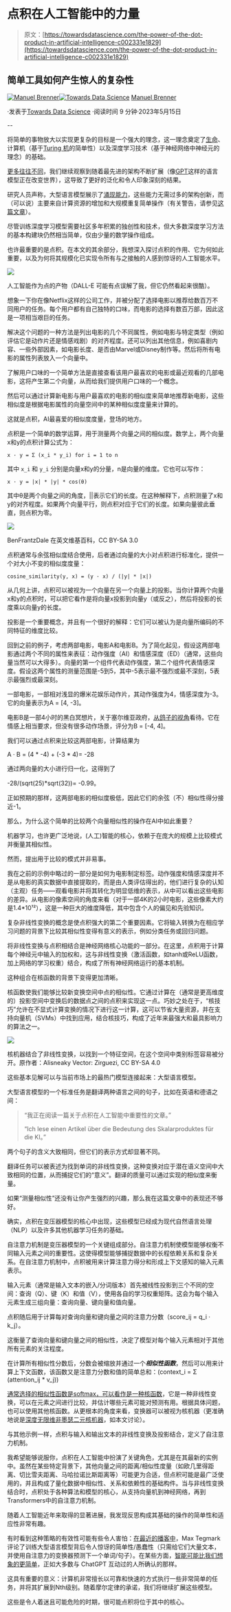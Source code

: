 # 点积在人工智能中的力量

> 原文：[https://towardsdatascience.com/the-power-of-the-dot-product-in-artificial-intelligence-c002331e1829](https://towardsdatascience.com/the-power-of-the-dot-product-in-artificial-intelligence-c002331e1829)

## 简单工具如何产生惊人的复杂性

[](https://manuel-brenner.medium.com/?source=post_page-----c002331e1829--------------------------------)[![Manuel Brenner](../Images/f62843c79a9b378494cb83caf3ddc792.png)](https://manuel-brenner.medium.com/?source=post_page-----c002331e1829--------------------------------)[](https://towardsdatascience.com/?source=post_page-----c002331e1829--------------------------------)[![Towards Data Science](../Images/a6ff2676ffcc0c7aad8aaf1d79379785.png)](https://towardsdatascience.com/?source=post_page-----c002331e1829--------------------------------) [Manuel Brenner](https://manuel-brenner.medium.com/?source=post_page-----c002331e1829--------------------------------)

·发表于[Towards Data Science](https://towardsdatascience.com/?source=post_page-----c002331e1829--------------------------------) ·阅读时间 9 分钟·2023年5月15日

--

将简单的事物放大以实现更复杂的目标是一个强大的理念，这一理念奠定了[生命](https://manuel-brenner.medium.com/the-importance-of-noise-327fcab7c4fb)、计算机（基于[Turing 机](https://medium.com/discourse/a-non-technical-guide-to-turing-machines-f8c6da9596e5)的简单性）以及深度学习技术（基于神经网络中神经元的理念）的基础。

[更多往往不同](https://manuel-brenner.medium.com/more-is-different-a49e833260b3)，我们继续观察到随着最先进的架构不断扩展（像[GPT](https://arxiv.org/abs/2005.14165)这样的语言模型正在改变世界），这导致了更好的泛化和令人印象深刻的结果。

研究人员声称，大型语言模型展示了[涌现能力](https://openreview.net/pdf?id=yzkSU5zdwD)，这些能力无需过多的架构创新，而（可以说）主要来自计算资源的增加和大规模重复简单操作（有关警告，请参见[这篇文章](https://arxiv.org/abs/2304.15004)）。

尽管训练深度学习模型需要社区多年积累的独创性和技术，但大多数深度学习方法的基本构建块仍然相当简单，仅由少量的数学操作组成。

也许最重要的是点积。在本文的其余部分，我想深入探讨点积的作用、它为何如此重要，以及为何将其规模化已实现令所有与之接触的人感到惊讶的人工智能水平。

![](../Images/00f9a2a7d5ef38fedd5289f12d30fc1b.png)

人工智能作为点的产物（DALL-E 可能有点误解了我，但它仍然看起来很酷）。

想象一下你在像Netflix这样的公司工作，并被分配了选择电影以推荐给数百万不同用户的任务。每个用户都有自己独特的口味，而电影的选择有数百万部，因此这是一项相当艰巨的任务。

解决这个问题的一种方法是列出电影的几个不同属性，例如电影与特定类型（例如评估它是动作片还是情感戏剧）的对齐程度。还可以列出其他信息，例如喜剧内容、一些外部因素，如电影长度、是否由Marvel或Disney制作等。然后将所有电影的属性列表放入一个向量中。

了解用户口味的一个简单方法是直接查看该用户最喜欢的电影或最近观看的几部电影，这将产生第二个向量，从而给我们提供用户口味的一个概念。

然后可以通过计算新电影与用户最喜欢的电影的相似度来简单地推荐新电影，这些相似度是根据电影属性的向量空间中的某种相似度度量来计算的。

这就是点积，AI最喜爱的相似度度量，登场的地方。

点积是一个简单的数学运算，用于测量两个向量之间的相似度。数学上，两个向量x和y的点积计算公式为：

`x · y = Σ (x_i * y_i) for i = 1 to n`

其中 `x_i` 和 `y_i` 分别是向量x和y的分量，n是向量的维度。它也可以写作：

`x · y = |x| * |y| * cos(θ)`

其中θ是两个向量之间的角度，||表示它们的长度。在这种解释下，点积测量了x和y的对齐程度。如果两个向量平行，则点积对应于它们的长度。如果向量彼此垂直，则点积为零。

![](../Images/a9b8065e1560712994dc2bcb34a33232.png)

BenFrantzDale 在英文维基百科，CC BY-SA 3.0

点积通常与余弦相似度结合使用，后者通过向量的大小对点积进行标准化，提供一个对大小不变的相似度度量：

`cosine_similarity(y, x) = (y · x) / (|y| * |x|)`

从几何上讲，点积可以被视为一个向量在另一个向量上的投影。当你计算两个向量x和y的点积时，可以把它看作是将向量x投影到向量y（或反之），然后将投影的长度乘以向量y的长度。

投影是一个重要概念，并且有一个很好的解释：它们可以被认为是向量所编码的不同特征的维度比较。

回到之前的例子，考虑两部电影，电影A和电影B。为了简化起见，假设这两部电影通过两个不同的属性来表征：动作强度（AI）和情感深度（ED）（通常，这些向量当然可以大得多）。向量的第一个组件代表动作强度，第二个组件代表情感深度。假设这两个属性的测量范围是-5到5，其中-5表示最不强烈或最不深刻，5表示最强烈或最深刻。

一部电影，一部相对浅显的爆米花娱乐动作片，其动作强度为4，情感深度为-3。它的向量表示为A = [4, -3]。

电影B是一部4小时的黑白冥想片，关于塞尔维亚政府，[从鸽子的视角](https://knowyourmeme.com/memes/film-bros-when-you-tell-them-you-want-to-watch-a-marvel-movie)看待。它在情感上相当要求，但没有很多动作场景，评分为B = [-4, 4]。

我们可以通过点积来比较这两部电影，计算结果为

A · B = (4 * -4) + (-3 * 4)= -28

通过两向量的大小进行归一化，这得到了

-28/(sqrt(25)*sqrt(32))= -0.99。

正如预期的那样，这两部电影的相似度极低，因此它们的余弦（不）相似性得分接近-1。

那么，为什么这个简单的比较两个向量相似性的操作在AI中如此重要？

机器学习，也许更广泛地说，(人工)智能的核心，依赖于在庞大的规模上比较模式并衡量其相似性。

然而，提出用于比较的模式并非易事。

我在之前的示例中略过的一部分是如何为电影制定标签。动作强度和情感深度并不是从电影的真实数据中直接提取的，而是由人类评估得出的，他们进行复杂的认知（主观）任务——观看电影并将其转化为明显低维的表示，从中可以看出这些电影的差异。从电影的像素空间的角度来看（对于一部4K的2小时电影，这些像素大约是1.4*10¹²），这是一种巨大的维度降低，其中包含个人的偏见和先验知识。

复杂非线性变换的概念是使点积强大的第二个重要因素。它将输入转换为在相应学习问题的背景下比较其相似性变得有意义的表示，例如分类任务或回归问题。

将非线性变换与点积相结合是神经网络核心功能的一部分。在这里，点积用于计算每个神经元中输入的加权和，这与非线性变换（激活函数，如tanh或ReLU函数，加上网络的学习权重）结合，构成了所有神经网络运行的基本机制。

这种组合在核函数的背景下变得更加清晰。

核函数使我们能够比较新变换空间中点的相似性。它通过计算在（通常是更高维度的）投影空间中变换后的数据点之间的点积来实现这一点。巧妙之处在于，“核技巧”允许在不显式计算变换的情况下进行这一计算，这可以节省大量资源，并在支持向量机（SVMs）中找到应用，结合核技巧，构成了近年来最强大和最具影响力的算法之一。

![](../Images/3a21754c52d3435b783d0cfd3741c690.png)

核机器结合了非线性变换，以找到一个特征空间，在这个空间中类别标签容易被分开。原作者：Alisneaky Vector: Zirguezi, CC BY-SA 4.0

这些基本见解可以与当前市场上的最热门模型连接起来：大型语言模型。

大型语言模型的一个标准任务是翻译两种语言之间的句子，比如在英语和德语之间：

> “我正在阅读一篇关于点积在人工智能中重要性的文章。”
> 
> “Ich lese einen Artikel über die Bedeutung des Skalarproduktes für die KI。”

两个句子的含义大致相同，但它们的表示方式却显著不同。

翻译任务可以被表述为找到单词的非线性变换，这种变换对应于潜在语义空间中大致相同的位置，从而捕捉它们的“意义”。翻译的质量可以通过实现的相似度来衡量。

如果“测量相似性”还没有让你产生强烈的兴趣，那么我在这篇文章中的表现还不够好。

确实，点积在变压器模型的核心中出现，这些模型已经成为现代自然语言处理（NLP）以及许多其他机器学习任务的基础。

自注意力机制是变压器模型的一个关键组成部分。自注意力机制使模型能够权衡不同输入元素之间的重要性。这使得模型能够捕捉数据中的长程依赖关系和复杂关系。在自注意力机制中，点积被用来计算注意力得分和形成上下文感知的输入元素表示。

输入元素（通常是输入文本的嵌入/分词版本）首先被线性投影到三个不同的空间：查询（Q）、键（K）和值（V），使用各自的学习权重矩阵。这会为每个输入元素生成三组向量：查询向量、键向量和值向量。

点积随后用于计算每对查询向量和键向量之间的注意力分数（score_ij = q_i · k_j）。

这衡量了查询向量和键向量之间的相似性，决定了模型对每个输入元素相对于其他所有元素的关注程度。

在计算所有相似性分数后，分数会被缩放并通过一个***相似性函数***，然后可以用来计算上下文函数，该函数又是注意力分数和值的简单总和：(context_i = Σ (attention_ij * v_j))

[通常选择的相似性函数是softmax，可以看作是一种核函数](https://arxiv.org/pdf/2112.04035.pdf)，它是一种非线性变换，可以在元素之间进行比较，并估计哪些元素可能对预测有用。根据具体问题，也可以使用其他核函数。从更根本的角度来看，变换器可以被视为核机器（更准确地说是[深度无限维非墨瑟二元核机器](https://arxiv.org/abs/2106.01506)，如本文讨论）。

与其他示例一样，点积与输入和输出文本的非线性变换及投影结合，定义了自注意力机制。

我希望能够说服你，点积在人工智能中扮演了关键角色，尤其是在其最新的实例中。虽然在某些特定背景下，其他向量之间的距离/相似性度量（如欧几里得距离、切比雪夫距离、马哈拉诺比斯距离等）可能更为合适，但点积可能是最广泛使用的，并且构成了量化数据中相似性、关系和依赖性的基础构件。当与非线性变换结合时，点积处于各种算法和模型的核心，从支持向量机到神经网络，再到Transformers中的自注意力机制。

随着人工智能近年来取得的显著进展，我发现反思构成其基础的操作的简单性和适应性非常有趣。

有时看到这种策略的有效性可能有些令人害怕：[在最近的播客中](https://www.youtube.com/watch?v=VcVfceTsD0A)，Max Tegmark 评论了训练大型语言模型背后令人惊讶的简单性/愚蠢性（只需给它们大量文本，并使用自注意力的变换器预测下一个单词/句子）。在某些方面，[智能可能比我们想象的更简单](/why-intelligence-might-be-simpler-than-we-think-1d3d7feb5d34)，正如大多数与 ChatGPT 互动过的人所确认的那样。

这具有重要的意义：计算机非常擅长以可靠和快速的方式执行一些非常简单的任务，并将其扩展到Nth级别。随着摩尔定律的承诺，我们将继续扩展这些模型。

这些是令人着迷且可能危险的时期，很可能点积将位于其中的核心。
